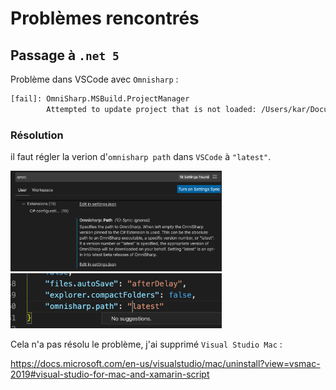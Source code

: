 # Problèmes rencontrés

## Passage à `.net 5`

Problème dans VSCode avec `Omnisharp` :

```bash
[fail]: OmniSharp.MSBuild.ProjectManager
        Attempted to update project that is not loaded: /Users/kar/Documents/programmation/dotnet/DatingApp/API/API.csproj
```

### Résolution

il faut régler la verion d'`omnisharp path` dans `VSCode` à `"latest"`.

<img src="assets/Screenshot2020-11-03at12.52.39.png" alt="Screenshot 2020-11-03 at 12.52.39" style="zoom:33%;" />

<img src="assets/Screenshot2020-11-03at12.52.56.png" alt="Screenshot 2020-11-03 at 12.52.56" style="zoom:33%;" />

Cela n'a pas résolu le problème, j'ai supprimé `Visual Studio Mac` :

https://docs.microsoft.com/en-us/visualstudio/mac/uninstall?view=vsmac-2019#visual-studio-for-mac-and-xamarin-script

